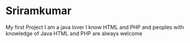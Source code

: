# Sriramkumar
My first Project
I am a java lover 
I know HTML and PHP and
peoples with knowledge of Java HTML and PHP are always welcome
